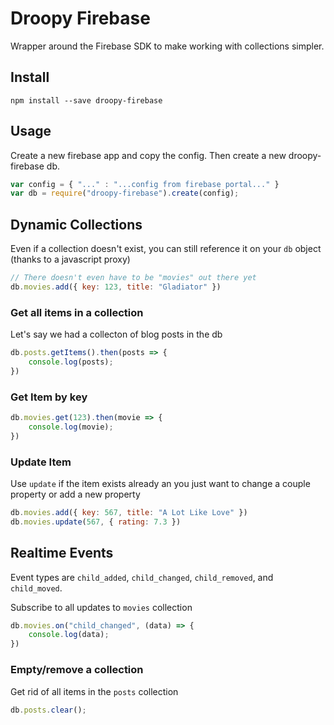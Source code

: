 # Droopy Firebase
Wrapper around the Firebase SDK to make working with collections simpler.  

## Install
```
npm install --save droopy-firebase
```

## Usage
Create a new firebase app and copy the config.  Then create a new droopy-firebase db.
``` javascript
var config = { "..." : "...config from firebase portal..." }
var db = require("droopy-firebase").create(config);
```

## Dynamic Collections
Even if a collection doesn't exist, you can still reference it on your `db` object (thanks to a javascript proxy)
``` javascript
// There doesn't even have to be "movies" out there yet
db.movies.add({ key: 123, title: "Gladiator" })
```
### Get all items in a collection
Let's say we had a collecton of blog posts in the db
``` javascript
db.posts.getItems().then(posts => {
    console.log(posts);
})
```

### Get Item by key
``` javascript
db.movies.get(123).then(movie => {
    console.log(movie);
})
```

### Update Item
Use `update` if the item exists already an you just want to change a couple property or add a new property
``` javascript
db.movies.add({ key: 567, title: "A Lot Like Love" })
db.movies.update(567, { rating: 7.3 })
```
## Realtime Events
Event types are `child_added`, `child_changed`, `child_removed`, and `child_moved`.

Subscribe to all updates to `movies` collection
``` javascript
db.movies.on("child_changed", (data) => {
    console.log(data);
})
```

### Empty/remove a collection
Get rid of all items in the `posts` collection
``` javascript
db.posts.clear();
```